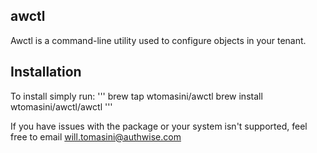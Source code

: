 ## awctl

Awctl is a command-line utility used to configure objects in your tenant.

## Installation

To install simply run:
'''
brew tap wtomasini/awctl
brew install wtomasini/awctl/awctl
'''

If you have issues with the package or your system isn't supported, feel free to email will.tomasini@authwise.com
